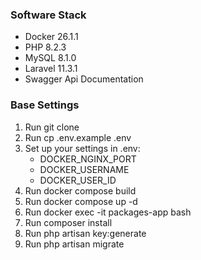 ### Software Stack
- Docker 26.1.1
- PHP 8.2.3
- MySQL 8.1.0
- Laravel 11.3.1
- Swagger Api Documentation


### Base Settings
1. Run git clone
2. Run cp .env.example .env
3. Set up your settings in .env:
    - DOCKER_NGINX_PORT
    - DOCKER_USERNAME
    - DOCKER_USER_ID
4. Run docker compose build
5. Run docker compose up -d
6. Run docker exec -it packages-app bash
7. Run composer install
8. Run php artisan key:generate
9. Run php artisan migrate
